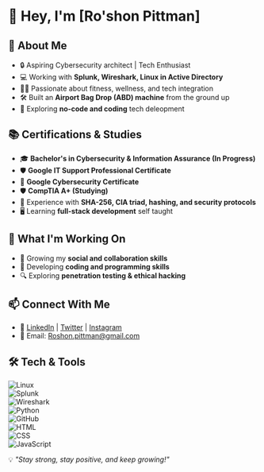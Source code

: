# 👋 Hey, I'm [Ro'shon Pittman]  

## 🚀 About Me  
- 🔒 Aspiring Cybersecurity architect | Tech Enthusiast  
- 💻 Working with **Splunk, Wireshark, Linux in Active Directory**  
- 🏋️‍♂️ Passionate about fitness, wellness, and tech integration  
- 🛠️ Built an **Airport Bag Drop (ABD) machine** from the ground up  
- 🔗 Exploring **no-code and coding** tech deleopment  

## 📚 Certifications & Studies  
- 🎓 **Bachelor's in Cybersecurity & Information Assurance (In Progress)**
- 🛡️ **Google IT Support Professional Certificate**  
- 🔐 **Google Cybersecurity Certificate**  
- 🛡️ **CompTIA A+ (Studying)**  
- 💾 Experience with **SHA-256, CIA triad, hashing, and security protocols**  
- 🖥️ Learning **full-stack development** self taught

## 🌱 What I'm Working On  
- 🎥 Growing my **social and collaboration skills**
- 📲 Developing **coding and programming skills**
- 🔍 Exploring **penetration testing & ethical hacking**  

## 📫 Connect With Me  
- 🔗 [LinkedIn](#) | [Twitter](#) | [Instagram](#)  
- 📩 Email: Roshon.pittman@gmail.com  

## 🛠️ Tech & Tools  

![Linux](https://img.shields.io/badge/Linux-FCC624?style=for-the-badge&logo=linux&logoColor=black)  
![Splunk](https://img.shields.io/badge/Splunk-000000?style=for-the-badge&logo=splunk&logoColor=white)  
![Wireshark](https://img.shields.io/badge/Wireshark-1679A7?style=for-the-badge&logo=wireshark&logoColor=white)  
![Python](https://img.shields.io/badge/Python-3776AB?style=for-the-badge&logo=python&logoColor=white)  
![GitHub](https://img.shields.io/badge/GitHub-181717?style=for-the-badge&logo=github&logoColor=white)  
![HTML](https://img.shields.io/badge/HTML5-E34F26?style=for-the-badge&logo=html5&logoColor=white)  
![CSS](https://img.shields.io/badge/CSS3-1572B6?style=for-the-badge&logo=css3&logoColor=white)  
![JavaScript](https://img.shields.io/badge/JavaScript-F7DF1E?style=for-the-badge&logo=javascript&logoColor=black)  


💡 *"Stay strong, stay positive, and keep growing!"*  
